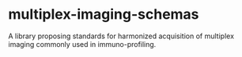 # multiplex-imaging-schemas
A library proposing standards for harmonized acquisition of multiplex imaging commonly used in immuno-profiling.
